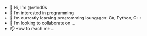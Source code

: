 - 👋 Hi, I’m @w1nd0s
- 👀 I’m interested in programming
- 🌱 I’m currently learning programming laungages: C#, Python, C++
- 💞️ I’m looking to collaborate on ...
- 📫 How to reach me ...

<!---
w1nd0s/w1nd0s is a ✨ special ✨ repository because its `README.md` (this file) appears on your GitHub profile.
You can click the Preview link to take a look at your changes.
--->

